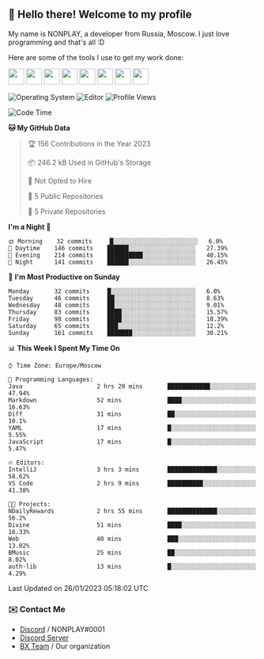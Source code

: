 ## :wave: Hello there! Welcome to my profile

My name is NONPLAY, a developer from Russia, Moscow. I just love programming and that's all :D

Here are some of the tools I use to get my work done:

<kbd><img height="32" src="https://img.icons8.com/color/2x/visual-studio-code-2019.png"></kbd>
<kbd><img height="32" src="https://img.icons8.com/color/2x/linux.png"></kbd>
<kbd><img height="32" src="https://img.icons8.com/fluent/2x/console.png"></kbd>
<kbd><img height="32" src="https://img.icons8.com/color/2x/open-source.png"></kbd>
<kbd><img height="32" src="https://img.icons8.com/color/2x/git.png"></kbd>
<kbd><img height="32" src="https://img.icons8.com/color/2x/nginx.png"></kbd>
<a href="?#gh-light-mode-only"><kbd><img height="32" src="https://img.icons8.com/metro/2x/mysql.png"></kbd></a>
<a href="?#gh-dark-mode-only"><kbd><img height="32" src="https://img.icons8.com/FFFFFF/metro/2x/mysql.png"></kbd></a>

![Operating System](https://img.shields.io/badge/OS-Windows%2010%20Pro-informational?style=for-the-badge&logo=Windows&logoColor=white&color=007ec6)
![Editor](https://img.shields.io/badge/Editor-VS%20Code-informational?style=for-the-badge&logo=Visual%20Studio%20Code&logoColor=white&color=007ec6)
![Profile Views](https://komarev.com/ghpvc/?username=NONPLAYT&color=blue&style=for-the-badge)

<!--START_SECTION:waka-->
![Code Time](http://img.shields.io/badge/Code%20Time-50%20hrs%2022%20mins-blue)

**🐱 My GitHub Data** 

> 🏆 156 Contributions in the Year 2023
 > 
> 📦 246.2 kB Used in GitHub's Storage 
 > 
> 🚫 Not Opted to Hire
 > 
> 📜 5 Public Repositories 
 > 
> 🔑 5 Private Repositories  
 > 
**I'm a Night 🦉** 

```text
🌞 Morning    32 commits     █░░░░░░░░░░░░░░░░░░░░░░░░   6.0% 
🌆 Daytime    146 commits    ██████░░░░░░░░░░░░░░░░░░░   27.39% 
🌃 Evening    214 commits    ██████████░░░░░░░░░░░░░░░   40.15% 
🌙 Night      141 commits    ██████░░░░░░░░░░░░░░░░░░░   26.45%

```
📅 **I'm Most Productive on Sunday** 

```text
Monday       32 commits     █░░░░░░░░░░░░░░░░░░░░░░░░   6.0% 
Tuesday      46 commits     ██░░░░░░░░░░░░░░░░░░░░░░░   8.63% 
Wednesday    48 commits     ██░░░░░░░░░░░░░░░░░░░░░░░   9.01% 
Thursday     83 commits     ████░░░░░░░░░░░░░░░░░░░░░   15.57% 
Friday       98 commits     ████░░░░░░░░░░░░░░░░░░░░░   18.39% 
Saturday     65 commits     ███░░░░░░░░░░░░░░░░░░░░░░   12.2% 
Sunday       161 commits    ███████░░░░░░░░░░░░░░░░░░   30.21%

```


📊 **This Week I Spent My Time On** 

```text
⌚︎ Time Zone: Europe/Moscow

💬 Programming Languages: 
Java                     2 hrs 29 mins       ████████████░░░░░░░░░░░░░   47.94% 
Markdown                 52 mins             ████░░░░░░░░░░░░░░░░░░░░░   16.63% 
Diff                     31 mins             ██░░░░░░░░░░░░░░░░░░░░░░░   10.1% 
YAML                     17 mins             █░░░░░░░░░░░░░░░░░░░░░░░░   5.55% 
JavaScript               17 mins             █░░░░░░░░░░░░░░░░░░░░░░░░   5.47%

🔥 Editors: 
IntelliJ                 3 hrs 3 mins        ██████████████░░░░░░░░░░░   58.62% 
VS Code                  2 hrs 9 mins        ██████████░░░░░░░░░░░░░░░   41.38%

🐱‍💻 Projects: 
NDailyRewards            2 hrs 55 mins       ██████████████░░░░░░░░░░░   56.2% 
Divine                   51 mins             ████░░░░░░░░░░░░░░░░░░░░░   16.33% 
Web                      40 mins             ███░░░░░░░░░░░░░░░░░░░░░░   13.02% 
BMusic                   25 mins             ██░░░░░░░░░░░░░░░░░░░░░░░   8.02% 
auth-lib                 13 mins             █░░░░░░░░░░░░░░░░░░░░░░░░   4.29%

```


 Last Updated on 26/01/2023 05:18:02 UTC
<!--END_SECTION:waka-->

### ✉️ Contact Me

- [Discord](https://discord.com/users/597087584090587177) / NONPLAY#0001
- [Discord Server](https://discord.gg/p7cxhw7E2M)
- [BX Team](https://github.com/BX-Team) / Our organization
